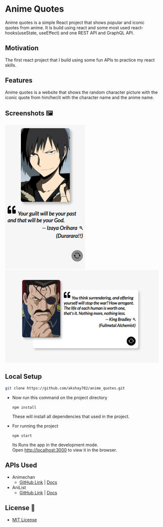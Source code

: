 # Anime Quotes

Anime quotes is a simple React project that shows popular and iconic quotes from anime. It is build using react and some most used react-hooks(useState, useEffect) and one REST API and GraphQL API.

## Motivation

The first react project that I build using some fun APIs to practice my react skills.

## Features

Anime quotes is a website that shows the random character picture with the iconic quote from him/her/it with the character name and the anime name.

## Screenshots 🖼

![mobile_view](/src/images/mobile_01.png)
![desktop_view](/src/images/desktop_01.png)

## Local Setup

```bash
git clone https://github.com/akshay782/anime_quotes.git
```

- Now run this command on the project directory

  `npm install`

  These will install all dependencies that used in the project.

- For running the project

  `npm start`

  Its Runs the app in the development mode.\
  Open [http://localhost:3000](http://localhost:3000) to view it in the browser.

## APIs Used

- Animechan
  - [GitHub Link](https://github.com/rocktimsaikia/anime-chan) | [Docs](https://animechan.vercel.app/)
- AniList
  - [GitHub Link](https://github.com/AniList/ApiV2-GraphQL-Docs) | [Docs](https://anilist.gitbook.io/anilist-apiv2-docs/)

## License 📃

- [MIT License](/LICENSE)
